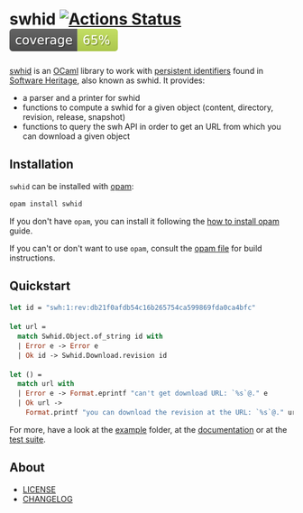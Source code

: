 # swhid [![Actions Status](https://github.com/ocamlpro/swhid/workflows/build/badge.svg)](https://github.com/ocamlpro/swhid/actions) [![coverage percentage](https://raw.githubusercontent.com/ocamlpro/swhid/gh-pages/coverage/badge.svg)](https://ocamlpro.github.io/swhid/coverage/)

[swhid] is an [OCaml] library to work with [persistent identifiers] found in [Software Heritage], also known as swhid. It provides:

* a parser and a printer for swhid
* functions to compute a swhid for a given object (content, directory, revision, release, snapshot)
* functions to query the swh API in order to get an URL from which you can download a given object 

## Installation

`swhid` can be installed with [opam]:

```sh
opam install swhid
```

If you don't have `opam`, you can install it following the [how to install opam] guide.

If you can't or don't want to use `opam`, consult the [opam file] for build instructions.

## Quickstart

```ocaml
let id = "swh:1:rev:db21f0afdb54c16b265754ca599869fda0ca4bfc"

let url =
  match Swhid.Object.of_string id with
  | Error e -> Error e
  | Ok id -> Swhid.Download.revision id

let () =
  match url with
  | Error e -> Format.eprintf "can't get download URL: `%s`@." e
  | Ok url ->
    Format.printf "you can download the revision at the URL: `%s`@." url
```

For more, have a look at the [example] folder, at the [documentation] or at the [test suite].

## About

- [LICENSE]
- [CHANGELOG]

[CHANGELOG]: ./CHANGES.md
[example]: ./example/
[LICENSE]: ./LICENSE.md
[opam file]: ./swhid.opam
[test suite]: ./test/

[documentation]: https://ocamlpro.github.io/swhid/api/swhid/
[how to install opam]: https://opam.ocaml.org/doc/Install.html
[OCaml]: https://ocaml.org
[opam]: https://opam.ocaml.org/
[persistent identifiers]: https://docs.softwareheritage.org/devel/swh-model/persistent-identifiers.html
[Software Heritage]: https://www.softwareheritage.org
[swhid]: https://ocamlpro.github.io/swhid/
